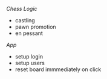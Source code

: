 *Chess Logic*
- castling
- pawn promotion
- en pessant

*App*
- setup login
- setup users
- reset board immmediately on  click